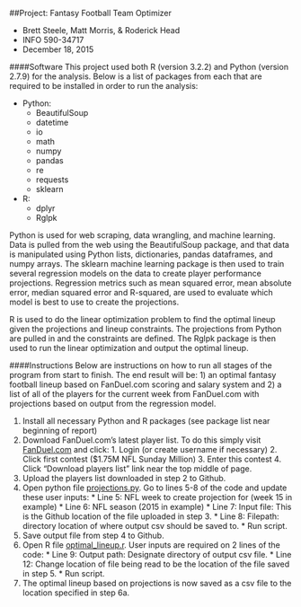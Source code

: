 ##Project: Fantasy Football Team Optimizer
- Brett Steele, Matt Morris, & Roderick Head
- INFO 590-34717
- December 18, 2015

####Software
This project used both R (version 3.2.2) and Python (version 2.7.9) for the analysis.  Below is a list of packages from each that are required to be installed in order to run the analysis:
- Python:
  - BeautifulSoup
  - datetime
  - io
  - math
  - numpy
  - pandas
  - re
  - requests
  - sklearn
- R:
  - dplyr
  - Rglpk

Python is used for web scraping, data wrangling, and machine learning.  Data is pulled from the web using the BeautifulSoup package, and that data is manipulated using Python lists, dictionaries, pandas dataframes, and numpy arrays.  The sklearn machine learning package is then used to train several regression models on the data to create player performance projections.  Regression metrics such as mean squared error, mean absolute error, median squared error and R-squared, are used to evaluate which model is best to use to create the projections.

R is used to do the linear optimization problem to find the optimal lineup given the projections and lineup constraints.  The projections from Python are pulled in and the constraints are defined.  The Rglpk package is then used to run the linear optimization and output the optimal lineup.

####Instructions
Below are instructions on how to run all stages of the program from start to finish.  The end result will be: 1) an optimal fantasy football lineup based on FanDuel.com scoring and salary system and 2) a list of all of the players for the current week from FanDuel.com with projections based on output from the regression model.

  1. Install all necessary Python and R packages (see package list near beginning of report)
  2. Download FanDuel.com’s latest player list.  To do this simply visit [FanDuel.com](https://www.fanduel.com) and click:
    1. Login (or create username if necessary)
    2. Click first contest ($1.75M NFL Sunday Million)
    3. Enter this contest
    4. Click “Download players list” link near the top middle of page.
  3. Upload the players list downloaded in step 2 to Github.
  4. Open python file [projections.py](https://github.com/brttstl/proj-fantasy/blob/master/3.projections/projections.py).  Go to lines 5-8 of the code and update these user inputs:
    * Line 5: NFL week to create projection for (week 15 in example)
    * Line 6: NFL season (2015 in example)
    * Line 7: Input file: This is the Github location of the file uploaded in step 3.
    * Line 8: Filepath: directory location of where output csv should be saved to.
    * Run script.
  5. Save output file from step 4 to Github.
  6. Open R file [optimal_lineup.r](https://github.com/brttstl/proj-fantasy/blob/master/4.lineup_optimization/optimal_lineup.r).  User inputs are required on 2 lines of the code:
    * Line 9: Output path: Designate directory of output csv file.
    * Line 12: Change location of file being read to be the location of the file saved in step 5.
    * Run script.
  7. The optimal lineup based on projections is now saved as a csv file to the location specified in step 6a.
